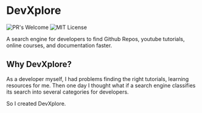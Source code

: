 # DevXplore 

![PR's Welcome](https://img.shields.io/badge/PRs-welcome-brightgreen.svg?style=flat)
![MIT License](https://img.shields.io/apm/l/atomic-design-ui.svg?)

A search engine for developers to find Github Repos, youtube tutorials, online courses, and documentation faster.

## Why DevXplore?

As a developer myself, I had problems finding the right tutorials, learning resources for me. Then one day I thought what if a search engine classifies its search into several categories for developers.

So I created DevXplore.